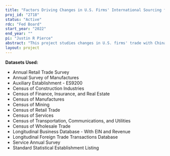 ```yaml
---
title: "Factors Driving Changes in U.S. Firms' International Sourcing from China"
proj_id: "2718"
status: "Active"
rdc: "Fed Board"
start_year: "2022"
end_year: ""
pi: "Justin R Pierce"
abstract: "This project studies changes in U.S. firms' trade with China and other countries, including a focus on when and how firms increased their trade with China, as well as any subsequent reallocation away from China toward other countries.  Using a sample comprised of the merged Longitudinal Business Database and Longitudinal Foreign Trade Transaction Database, I begin with a descriptive analysis of the extent of firms' sourcing of goods from China and changes in that sourcing over time.  Next, I consider potential factors driving changes in U.S. firms' trade such as changes in international trade policy, economic developments in China, and environmental factors.  Lastly, I consider how changes in U.S. firms' trading behavior affect aspects of their domestic operations such as employment, investment, and value of shipments, drawing on data from the Economic Censuses and Annual Surveys.  The findings of this research project will be of interest to researchers given China's importance in U.S. trade and the rise of numerous factors that could affect the U.S.-China trading relationship."
layout: project
---
```


**Datasets Used:**

  - Annual Retail Trade Survey 
  - Annual Survey of Manufactures 
  - Auxiliary Establishment - ES9200 
  - Census of Construction Industries 
  - Census of Finance, Insurance, and Real Estate 
  - Census of Manufactures 
  - Census of Mining 
  - Census of Retail Trade 
  - Census of Services 
  - Census of Transportation, Communications, and Utilities 
  - Census of Wholesale Trade 
  - Longitudinal Business Database - With EIN and Revenue 
  - Longitudinal Foreign Trade Transactions Database 
  - Service Annual Survey 
  - Standard Statistical Establishment Listing 

